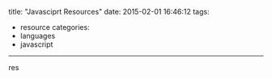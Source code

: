 title: "Javasciprt Resources"
date: 2015-02-01 16:46:12
tags:
- resource
categories:
- languages
- javascript

---

res

